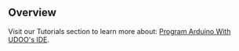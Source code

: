 ## Overview

Visit our Tutorials section to learn more about: [Program Arduino With UDOO's IDE](/tutorial/program-arduino-udoos-ide/).